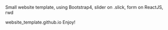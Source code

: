 Small website template, 
using Bootstrap4, 
slider on .slick, 
form on ReactJS, 
rwd

website_template.github.io
Enjoy!

